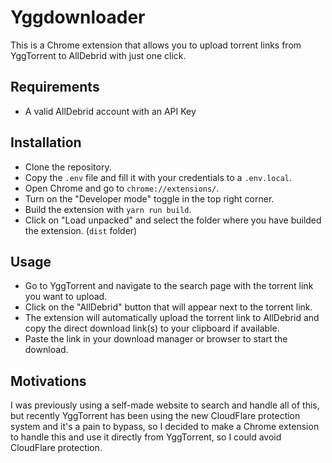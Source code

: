 # Yggdownloader

This is a Chrome extension that allows you to upload torrent links from YggTorrent to AllDebrid with just one click.

## Requirements
- A valid AllDebrid account with an API Key

## Installation

- Clone the repository.
- Copy the `.env` file and fill it with your credentials to a `.env.local`.
- Open Chrome and go to `chrome://extensions/`.
- Turn on the "Developer mode" toggle in the top right corner.
- Build the extension with `yarn run build`.
- Click on "Load unpacked" and select the folder where you have builded the extension. (`dist` folder)

## Usage

- Go to YggTorrent and navigate to the search page with the torrent link you want to upload.
- Click on the "AllDebrid" button that will appear next to the torrent link.
- The extension will automatically upload the torrent link to AllDebrid and copy the direct download link(s) to your clipboard if available.
- Paste the link in your download manager or browser to start the download.

## Motivations

I was previously using a self-made website to search and handle all of this, but 
recently YggTorrent has been using the new CloudFlare protection system and it's a 
pain to bypass, so I decided to make a Chrome extension to handle this and use it
directly from YggTorrent, so I could avoid CloudFlare protection.
